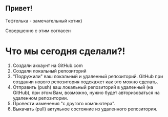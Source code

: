 ## Привет!

Тефтелька - замечательный котик)

Совершенно с этим согласен

# Что мы сегодня сделали?!
1. Создали аккаунт на GitHub.com
2. Создали локальный репозиторий
3. "Подружили" ваш локальный и удаленный репозиторий. GitHub при создании нового репозитория подскажет как это можно сделать.
4. Отправить (push) ваш локальный репозиторий в удаленный (на GitHub), при этом Вам, возможно, нужно будет авторизоваться на удаленном репозитории.
5. Провести изменения "с другого компьютера".
6. Выкачать (pull) актульное состояние из удаленного репозитория.